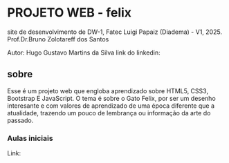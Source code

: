 # PROJETO WEB - felix
site de desenvolvimento de DW-1, Fatec Luigi Papaiz (Diadema) - V1, 2025.
Prof.Dr.Bruno Zolotareff dos Santos

Autor: Hugo Gustavo Martins da Silva
link do linkedin:

## sobre

Esse é um projeto web que engloba aprendizado sobre HTML5, CSS3, Bootstrap E JavaScript. O tema é sobre o Gato Felix, por ser um desenho interesante e com valores de aprendizado de uma época diferente que a atualidade, trazendo um pouco de lembrança ou informação da arte do passado.

### Aulas iniciais
Link: 
